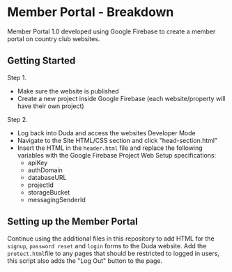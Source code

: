 # Member Portal - Breakdown
Member Portal 1.0 developed using Google Firebase to create a member portal on country club websites.

## Getting Started
Step 1.

 - Make sure the website is published
 - Create a new project inside Google Firebase (each website/property will have their own project)

Step 2.

- Log back into Duda and access the websites Developer Mode
- Navigate to the Site HTML/CSS section and click "head-section.html"
- Insert the HTML in the `header.html` file and replace the following variables with the Google Firebase Project Web Setup specifications:
  - apiKey
  - authDomain
  - databaseURL
  - projectId
  - storageBucket
  - messagingSenderId

## Setting up the Member Portal
Continue using the additional files in this repository to add HTML for the `signup`, `password reset` and `login` forms to the Duda website. Add the `protect.html`file to any pages that should be restricted to logged in users, this script also adds the "Log Out" button to the page.
